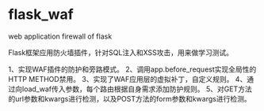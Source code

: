 # flask_waf
web application firewall of flask

Flask框架应用防火墙插件，针对SQL注入和XSS攻击，用来做学习测试。


1、实现WAF插件的防护和旁路模式。
2、调用app.before_request实现全局性的HTTP METHOD禁用。
3、实现了WAF应用层的虚拟补丁，自定义规则。
4、通过向load_waf传入参数，每个路由根据自身需求添加防护规则。
5、对GET方法的url参数和kwargs进行检测，以及POST方法的form参数和kwargs进行检测。

